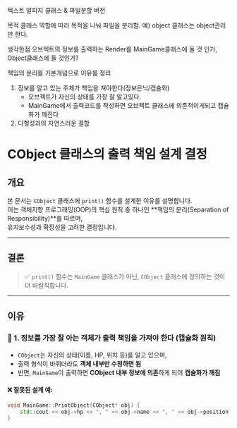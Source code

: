 텍스트 알피지 클래스 & 파일분할 버전

목적
클래스 역할에 따라 목적을 나눠 파일을 분리함.
예) object 클래스는 object관리만 한다.


생각한점
오브젝트의 정보를 출력하는 Render를 MainGame클래스에 둘 것 인가, Object클래스에 둘 것인가?

책임의 분리를 기본개념으로 이유를 정리

1. 정보를 알고 있는 주체가 책임을 져야한다(정보은닉/캡슐화)
   - 오브젝트가 자신의 상태를 가장 잘 알고있다.
   - MainGame에서 출력코드를 작성하면 오브젝트 클래스에 의존적이게되고 캡슐화가 깨진다
2. 다형성과의 자연스러운 결합


# CObject 클래스의 출력 책임 설계 결정

## 개요

본 문서는 `CObject` 클래스에 `print()` 함수를 설계한 이유를 설명합니다.  
이는 객체지향 프로그래밍(OOP)의 핵심 원칙 중 하나인 **책임의 분리(Separation of Responsibility)**를 따르며,  
유지보수성과 확장성을 고려한 결정입니다.

---

## 결론

> ✅ `print()` 함수는 `MainGame` 클래스가 아닌, `CObject` 클래스에 정의하는 것이 더 바람직합니다.

---

## 이유

### 🎯 1. 정보를 가장 잘 아는 객체가 출력 책임을 가져야 한다 (캡슐화 원칙)

- `CObject`는 자신의 상태(이름, HP, 위치 등)를 알고 있으며,
- 출력 형식이 바뀌더라도 **객체 내부만 수정하면 됨**
- 반면, `MainGame`이 출력하면 **CObject 내부 정보에 의존**하게 되어 **캡슐화가 깨짐**

#### ❌ 잘못된 설계 예:
```cpp
void MainGame::PrintObject(CObject* obj) {
    std::cout << obj->hp << ", " << obj->name << ", " << obj->position; // 내부 접근
}
